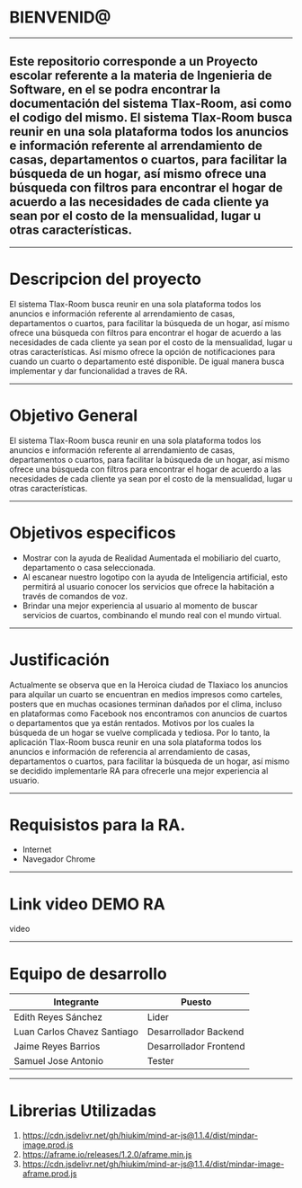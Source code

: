 # BIENVENID@
***
##  Este repositorio  corresponde a un  Proyecto escolar referente a la materia de Ingenieria de Software, en el  se  podra encontrar la documentación  del sistema Tlax-Room, asi como el codigo del mismo. El sistema Tlax-Room  busca reunir en una sola plataforma todos los anuncios e información referente al arrendamiento de casas, departamentos o cuartos, para facilitar la búsqueda de un hogar, así mismo ofrece una búsqueda con filtros para encontrar el hogar de acuerdo a las necesidades de cada cliente ya sean por el costo de la mensualidad, lugar u otras características.
***
# Descripcion del proyecto
El sistema Tlax-Room busca reunir en una sola plataforma todos los anuncios e información referente al arrendamiento de casas, departamentos o cuartos, para facilitar la búsqueda de un hogar, así mismo ofrece una búsqueda con filtros para encontrar el hogar de acuerdo a las necesidades de cada cliente ya sean por el costo de la mensualidad, lugar u otras características. Así mismo ofrece la opción de notificaciones para cuando un cuarto o departamento esté disponible. De igual manera busca implementar y dar funcionalidad a traves de RA.
***
# Objetivo General
El sistema Tlax-Room busca reunir en una sola plataforma todos los anuncios e información referente al arrendamiento de casas, departamentos o cuartos, para facilitar la búsqueda de un hogar, así mismo ofrece una búsqueda con filtros para encontrar el hogar de acuerdo a las necesidades de cada cliente ya sean por el costo de la mensualidad, lugar u otras características. 
***

# Objetivos especificos
* Mostrar con la ayuda de Realidad Aumentada el mobiliario del cuarto, departamento o casa seleccionada.
* Al escanear nuestro logotipo con la ayuda de Inteligencia artificial, esto permitirá al usuario conocer los servicios que ofrece la habitación a través de comandos de voz.
* Brindar una mejor experiencia al usuario al momento de buscar servicios de cuartos, combinando el mundo real con el mundo virtual. 

***
# Justificación
Actualmente se observa que en la Heroica ciudad de Tlaxiaco los anuncios para alquilar un cuarto se encuentran en medios impresos como carteles, posters que en muchas ocasiones terminan dañados por el clima, incluso en plataformas como Facebook nos encontramos con anuncios de cuartos o departamentos que ya están rentados. Motivos por los cuales la búsqueda de un hogar se vuelve complicada y tediosa. Por lo tanto, la aplicación Tlax-Room busca reunir en una sola plataforma todos los anuncios e información de referencia al arrendamiento de casas, departamentos o cuartos, para facilitar la búsqueda de un hogar, así mismo se decidido implementarle RA para ofrecerle una mejor experiencia al usuario.


***
# Requisistos para la RA.
* Internet
* Navegador Chrome 

***
# Link video DEMO RA
video

***
# Equipo de desarrollo
| Integrante | Puesto |
| ------------- | ------------- |
| Edith Reyes Sánchez  | Lider  |
| Luan Carlos Chavez Santiago | Desarrollador Backend |
| Jaime Reyes Barrios | Desarrollador Frontend |
| Samuel Jose Antonio | Tester|

***
# Librerias Utilizadas
1. https://cdn.jsdelivr.net/gh/hiukim/mind-ar-js@1.1.4/dist/mindar-image.prod.js
1. https://aframe.io/releases/1.2.0/aframe.min.js
1. https://cdn.jsdelivr.net/gh/hiukim/mind-ar-js@1.1.4/dist/mindar-image-aframe.prod.js

